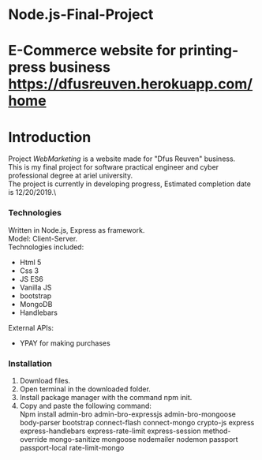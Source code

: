 
# Node.js-Final-Project
E-Commerce website for printing-press business
https://dfusreuven.herokuapp.com/home
=======
# Introduction 
Project *WebMarketing* is a website made for "Dfus Reuven" business.\
This is my final project for software practical engineer and cyber professional degree at ariel university.\
The project is currently in developing progress, Estimated completion date is 12/20/2019.\
### Technologies
Written in Node.js, Express as framework.\
Model: Client-Server.\
Technologies included:
- Html 5
- Css 3
- JS ES6
- Vanilla JS
- bootstrap
- MongoDB
- Handlebars

External APIs:
- YPAY for making purchases

### Installation
1. Download files.
2. Open terminal in the downloaded folder.
3. Install package manager with the command npm init.
4. Copy and paste the following command:\
   Npm install admin-bro admin-bro-expressjs admin-bro-mongoose body-parser bootstrap connect-flash
   connect-mongo crypto-js express express-handlebars express-rate-limit express-session
   method-override mongo-sanitize mongoose nodemailer nodemon passport passport-local
   rate-limit-mongo
